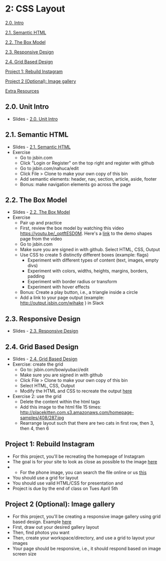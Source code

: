 2: CSS Layout
==========


[2.0. Intro](#intro)

[2.1. Semantic HTML](#semantic)

[2.2. The Box Model](#boxmodel)

[2.3. Responsive Design](#responsive)

[2.4. Grid Based Design](#grid)

[Project 1: Rebuild Instagram](#project1)

[Project 2 (Optional): Image gallery](#project2)

[Extra Resources](#resources)


<a id="intro">2.0. Unit Intro</a>
-----------------------

+ Slides - [2.0. Unit Intro](https://drive.google.com/open?id=1-EicGJsMiXcyBBovwlvk3EWqCfZu3_lPZJg0Xjwj0Xk)


<a id="semantic">2.1. Semantic HTML</a>
-----------------------

+ Slides - [2.1. Semantic HTML](https://docs.google.com/presentation/d/1JSFiGoiq_iySY0jOkJALZjnnN9LELr-OzetBvAvSnAY/edit?usp=sharing)
+ Exercise
    + Go to jsbin.com
    + Click "Login or Register" on the top right and register with github
    + Go to jsbin.com/nahuca/edit
    + Click File > Clone to make your own copy of this bin
    + Add semantic elements: header, nav, section, article, aside, footer
    + Bonus: make navigation elements go across the page


<a id="boxmodel">2.2. The Box Model</a>
-----------------------

+ Slides - [2.2. The Box Model](https://docs.google.com/presentation/d/1V41nZ7ZJWOKest4lIMBsIseUwTtqCb4Fe-5MeEIu5IY/edit?usp=sharing)
+ Exercise 
  + Pair up and practice 
  + First, review the box model by watching this video https://youtu.be/_optftESD0M. Here's a [link](http://assignments.udacity-extras.appspot.com/courses/html-css/samples/shapes.html) to the demo shapes page from the video 
  + Go to jsbin.com 
  + Make sure you are signed in with github. Select HTML, CSS, Output
  + Use CSS to create 5 distinctly different boxes (example: flags)
    + Experiment with different types of content (text, images, empty divs)
    + Experiment with colors, widths, heights, margins, borders, padding
    + Experiment with border radius or transform
    + Experiment with hover effects
  + Bonus: Create a play button, i.e., a triangle inside a circle
  + Add a link to your page output (example: http://output.jsbin.com/wihake ) in Slack

<a id="responsive">2.3. Responsive Design</a>
-----------------------

+ Slides - [2.3. Responsive Design](https://docs.google.com/presentation/d/1uDeL93JEPPB4KMyCuO6tboFLYjWO3DRQvvfvTrkJKpI/edit?usp=sharing)

<a id="grid">2.4. Grid Based Design</a>
-----------------------

+ Slides - [2.4. Grid Based Design](https://docs.google.com/presentation/d/1IgbeebvwBiQ5MfyfZh4H0sXhEG_PPlpUWW7bw-UA4ls/edit?usp=sharing)
+ Exercise: create the grid
  + Go to: jsbin.com/bowiyubaci/edit
  + Make sure you are signed in with github
  + Click File > Clone to make your own copy of this bin
  + Select HTML, CSS, Output
  + Modify the HTML and CSS to recreate the output [here](https://docs.google.com/presentation/d/1IgbeebvwBiQ5MfyfZh4H0sXhEG_PPlpUWW7bw-UA4ls/edit#slide=id.gcb3e16c92_0_536)
+ Exercise 2: use the grid
  + Delete the content within the html <body> tags
  + Add this image to the html file 15 times: http://placekitten.com.s3.amazonaws.com/homepage-samples/408/287.jpg
  + Rearrange layout such that there are two cats in first row, then 3, then 4, then 6
 
  
<a id="project1">Project 1: Rebuild Instagram</a>
-----------------------

+ For this project, you'll be recreating the homepage of Instagram
+ The goal is for your site to look as close as possible to the image [here](https://drive.google.com/file/d/0B1MYP7sU_C0vUk9Dc2FYTG9QeTg/view?usp=sharing)
+ + For the phone image, you can search the file online or us [this](https://drive.google.com/open?id=0B1MYP7sU_C0vWVRMRFM2Sng4bUU)
+ You should use a grid for layout
+ You should use valid HTML/CSS for presentation and 
+ Project is due by the end of class on Tues April 5th

<a id="project2">Project 2 (Optional): Image gallery</a>
-----------------------

+ For this project, you'll be creating a responsive image gallery using grid based design. Example [here](https://docs.google.com/presentation/d/1-EicGJsMiXcyBBovwlvk3EWqCfZu3_lPZJg0Xjwj0Xk/edit#slide=id.gca7ceba18_0_7)
+ First, draw out your desired gallery layout
+ Then, find photos you want
+ Then, create your workspace/directory, and use a grid to layout your images
+ Your page should be responsive, i.e., it should respond based on image screen size
